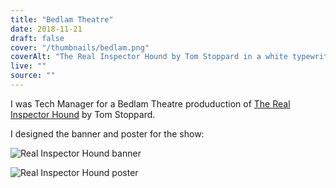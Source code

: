 ```yaml
---
title: "Bedlam Theatre"
date: 2018-11-21
draft: false
cover: "/thumbnails/bedlam.png"
coverAlt: "The Real Inspector Hound by Tom Stoppard in a white typewriter font on a red background next to an abstract depiction of the inpector showing only a top hat, monocle, mustache and tie."
live: ""
source: ""
---
```


I was Tech Manager for a Bedlam Theatre produduction of [The Real Inspector Hound](https://www.bedlamtheatre.co.uk/shows/the-real-inspector-hound-2018) by Tom Stoppard.

I designed the banner and poster for the show:

![Real Inspector Hound banner](/bedlam/banner.png)

![Real Inspector Hound poster](/bedlam/poster.png)